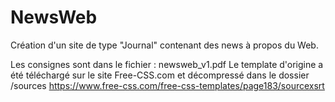 # NewsWeb
Création d'un site de type "Journal" contenant des news à propos du Web.

Les consignes sont dans le fichier  : newsweb_v1.pdf
Le template d'origine a été téléchargé sur le site Free-CSS.com et décompressé dans le dossier /sources
https://www.free-css.com/free-css-templates/page183/sourcexsrt



